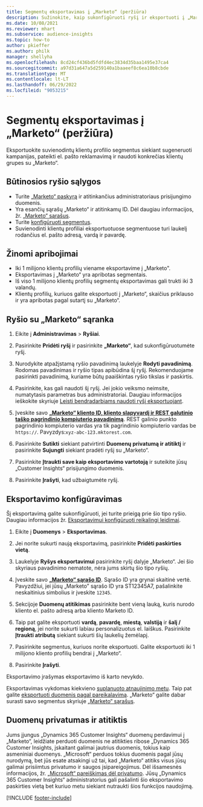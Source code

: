 ```yaml
---
title: Segmentų eksportavimas į „Marketo“ (peržiūra)
description: Sužinokite, kaip sukonfigūruoti ryšį ir eksportuoti į „Marketo“.
ms.date: 10/08/2021
ms.reviewer: mhart
ms.subservice: audience-insights
ms.topic: how-to
author: pkieffer
ms.author: philk
manager: shellyha
ms.openlocfilehash: 8cd24cf436bd5fdfd4ec3834d35baa1495e37ca4
ms.sourcegitcommit: a97d31a647a5d259140a1baaeef8c6ea10b8cbde
ms.translationtype: MT
ms.contentlocale: lt-LT
ms.lasthandoff: 06/29/2022
ms.locfileid: "9053215"
---
```

# <a name="export-segments-to-marketo-preview"></a>Segmentų eksportavimas į „Marketo“ (peržiūra)

Eksportuokite suvienodintų klientų profilio segmentus siekiant sugeneruoti kampanijas, pateikti el. pašto reklamavimą ir naudoti konkrečias klientų grupes su „Marketo“.

## <a name="prerequisites-for-connection"></a>Būtinosios ryšio sąlygos

-   Turite [„Marketo“ paskyrą](https://login.marketo.com/) ir atitinkančius administratoriaus prisijungimo duomenis.
-   Yra esančių sąrašų „Marketo“ ir atitinkamų ID. Dėl daugiau informacijos, žr. [„Marketo“ sąrašus](https://docs.marketo.com/display/public/DOCS/Understanding+Static+Lists).
-   Turite [konfigūruoti segmentus](segments.md).
-   Suvienodinti klientų profiliai eksportuotuose segmentuose turi laukelį rodančius el. pašto adresą, vardą ir pavardę.

## <a name="known-limitations"></a>Žinomi apribojimai

- Iki 1 milijono klientų profilių viename eksportavime į „Marketo".
- Eksportavimas į „Marketo“ yra apribotas segmentais.
- Iš viso 1 milijono klientų profilių segmentų eksportavimas gali trukti iki 3 valandų. 
- Klientų profilių, kuriuos galite eksportuoti į „Marketo“, skaičius priklauso ir yra apribotas pagal sutartį su „Marketo“.

## <a name="set-up-connection-to-marketo"></a>Ryšio su „Marketo“ sąranka

1. Eikite į **Administravimas** > **Ryšiai**.

1. Pasirinkite **Pridėti ryšį** ir pasirinkite **„Marketo“**, kad sukonfigūruotumėte ryšį.

1. Nurodykite atpažįstamą ryšio pavadinimą laukelyje **Rodyti pavadinimą**. Rodomas pavadinimas ir ryšio tipas apibūdina šį ryšį. Rekomenduojame pasirinkti pavadinimą, kuriame būtų paaiškintas ryšio tikslas ir paskirtis.

1. Pasirinkite, kas gali naudoti šį ryšį. Jei jokio veiksmo neimsite, numatytasis parametras bus administratoriai. Daugiau informacijos ieškokite skyriuje [Leisti bendradarbiams naudoti ryšį eksportuojant](connections.md#allow-contributors-to-use-a-connection-for-exports).

1. Įveskite savo **[„Marketo“ kliento ID, kliento slapyvardį ir REST galutinio taško pagrindinio kompiuterio pavadinimą](https://developers.marketo.com/rest-api/authentication/)**. REST galinio punkto pagrindinio kompiuterio vardas yra tik pagrindinio kompiuterio vardas be `https://`. Pavyzdys:`xyz-abc-123.mktorest.com`. 

1. Pasirinkite **Sutikti** siekiant patvirtinti **Duomenų privatumą ir atitiktį** ir pasirinkite **Sujungti** siekiant pradėti ryšį su „Marketo“.

1. Pasirinkite **Įtraukti save kaip eksportavimo vartotoją** ir suteikite jūsų „Customer Insights“ prisijungimo duomenis.

1. Pasirinkite **Įrašyti**, kad užbaigtumėte ryšį.

## <a name="configure-an-export"></a>Eksportavimo konfigūravimas

Šį eksportavimą galite sukonfigūruoti, jei turite prieigą prie šio tipo ryšio. Daugiau informacijos žr. [Eksportavimui konfigūruoti reikalingi leidimai](export-destinations.md#set-up-a-new-export).

1. Eikite į **Duomenys** > **Eksportavimas**.

1. Jei norite sukurti naują eksportavimą, pasirinkite **Pridėti paskirties vietą**.

1. Laukelyje **Ryšys eksportavimui** pasirinkite ryšį dalyje „Marketo“. Jei šio skyriaus pavadinimo nematote, nėra jums skirtų šio tipo ryšių.

1. Įveskite savo **[„Marketo“ sąrašo ID](https://docs.marketo.com/display/public/DOCS/Understanding+Static+Lists)**. Sąrašo ID yra grynai skaitinė vertė. Pavyzdžiui, jei jūsų „Marketo” sąrašo ID yra ST12345A7, pašalinkite neskaitinius simbolius ir įveskite `12345`. 

1. Sekcijoje **Duomenų atitikimas** pasirinkite bent vieną lauką, kuris nurodo kliento el. pašto adresą arba kliento Marketo ID. 

1. Taip pat galite eksportuoti **vardą**, **pavardę**, **miestą**, **valstiją** ir **šalį / regioną**, jei norite sukurti labiau personalizuotus el. laiškus. Pasirinkite **Įtraukti atributą** siekiant sukurti šių laukelių žemėlapį.

1. Pasirinkite segmentus, kuriuos norite eksportuoti. Galite eksportuoti iki 1 milijono kliento profilių bendrai į „Marketo“.

1. Pasirinkite **Įrašyti**.

Eksportavimo įrašymas eksportavimo iš karto nevykdo.

Eksportavimas vykdomas kiekvieno [suplanuoto atnaujinimo metu](system.md#schedule-tab). Taip pat galite [eksportuoti duomenis pagal pareikalavimą](export-destinations.md#run-exports-on-demand). „Marketo“ galite dabar surasti savo segmentus skyriuje [„Marketo“ sąrašus](https://docs.marketo.com/display/public/DOCS/Understanding+Static+Lists).


## <a name="data-privacy-and-compliance"></a>Duomenų privatumas ir atitiktis

Jums įjungus „Dynamics 365 Customer Insights“ duomenų perdavimui į „Marketo“, leidžiate perduoti duomenis ne atitikties ribose „Dynamics 365 Customer Insights, įskaitant galimai jautrius duomenis, tokius kaip asmeniniai duomenys. „Microsoft“ perduos tokius duomenis pagal jūsų nurodymą, bet jūs esate atsakingi už tai, kad „Marketo“ atitiks visus jūsų galimai prisiimtus privatumo ir saugos įsipareigojimus. Dėl išsamesnės informacijos, žr. [„Microsoft“ pareiškimas dėl privatumo](https://go.microsoft.com/fwlink/?linkid=396732).
Jūsų „Dynamics 365 Customer Insights“ administratorius gali pašalinti šio eksportavimo paskirties vietą bet kuriuo metu siekiant nutraukti šios funkcijos naudojimą.


[!INCLUDE [footer-include](includes/footer-banner.md)]
